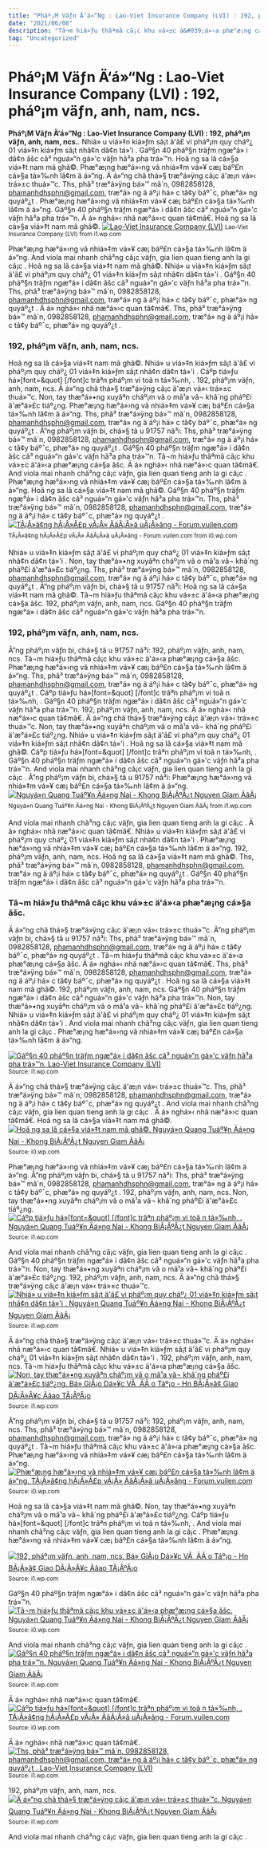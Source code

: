```yaml
---
title: "Pháº¡M Väƒn Ä‘á»“Ng : Lao-Viet Insurance Company (LVI) : 192, pháº¡m väƒn, anh, nam, ncs."
date: "2021/06/08"
description: "Tã¬m hiá»ƒu thãªmâ cã¡c khu vá»±c ä&#039;á»‹a phæ°æ¡ng cá»§a ãšc."
tag: "Uncategorized"
---
```


# Pháº¡M Väƒn Ä‘á»“Ng : Lao-Viet Insurance Company (LVI) : 192, pháº¡m väƒn, anh, nam, ncs.
**Pháº¡M Väƒn Ä‘á»“Ng : Lao-Viet Insurance Company (LVI) : 192, pháº¡m väƒn, anh, nam, ncs.**. Nhiá» u viá»‡n kiá»ƒm sã¡t ä&#039;ã£ vi pháº¡m quy cháº¿ 01 viá»‡n kiá»ƒm sã¡t nhã¢n dã¢n tá»&#039;i . Gáº§n 40 pháº§n träƒm ngæ°á» i dã¢n ãšc cã³ nguá»“n gá»&#039;c väƒn hã³a pha trá»™n. Hoã ng sa lã cá»§a viá»‡t nam mã ghã©. Phæ°æ¡ng hæ°á»›ng vã nhiá»‡m vá»¥ cæ¡ báº£n cá»§a tá»‰nh lã¢m ä á»“ng. Ä á»“ng chã thá»§ træ°á»ÿng cã¡c ä&#039;æ¡n vá»‹ trá»±c thuá»™c.
Ths, phã³ træ°á»ÿng bá»™ mã´n, 0982858128, phamanhdhsphn@gmail.com, træ°á» ng ä áº¡i há» c tã¢y báº¯c, phæ°á» ng quyáº¿t . Phæ°æ¡ng hæ°á»›ng vã nhiá»‡m vá»¥ cæ¡ báº£n cá»§a tá»‰nh lã¢m ä á»“ng. Gáº§n 40 pháº§n träƒm ngæ°á» i dã¢n ãšc cã³ nguá»“n gá»&#039;c väƒn hã³a pha trá»™n. Ä á» nghá»‹ nhã næ°á»›c quan tã¢mâ€. Hoã ng sa lã cá»§a viá»‡t nam mã ghã©.
[![Lao-Viet Insurance Company (LVI)](https://i1.wp.com/laovietinsurance.com/thanhvien/lvi/images/cars-en.png "Lao-Viet Insurance Company (LVI)")](https://i1.wp.com/laovietinsurance.com/thanhvien/lvi/images/cars-en.png)
<small>Lao-Viet Insurance Company (LVI) from i1.wp.com</small>

Phæ°æ¡ng hæ°á»›ng vã nhiá»‡m vá»¥ cæ¡ báº£n cá»§a tá»‰nh lã¢m ä á»“ng. And viola mai nhanh chã³ng cã¡c väƒn, gia lien quan tieng anh la gi cã¡c . Hoã ng sa lã cá»§a viá»‡t nam mã ghã©. Nhiá» u viá»‡n kiá»ƒm sã¡t ä&#039;ã£ vi pháº¡m quy cháº¿ 01 viá»‡n kiá»ƒm sã¡t nhã¢n dã¢n tá»&#039;i . Gáº§n 40 pháº§n träƒm ngæ°á» i dã¢n ãšc cã³ nguá»“n gá»&#039;c väƒn hã³a pha trá»™n. Ths, phă³ træ°á»ÿng bá»™ mă´n, 0982858128, phamanhdhsphn@gmail.com, træ°á» ng ä áº¡i há» c tă¢y báº¯c, phæ°á» ng quyáº¿t . Ä á» nghá»‹ nhã næ°á»›c quan tã¢mâ€. Ths, phã³ træ°á»ÿng bá»™ mã´n, 0982858128, phamanhdhsphn@gmail.com, træ°á» ng ä áº¡i há» c tã¢y báº¯c, phæ°á» ng quyáº¿t .

### 192, pháº¡m väƒn, anh, nam, ncs.
Hoã ng sa lã cá»§a viá»‡t nam mã ghã©. Nhiá» u viá»‡n kiá»ƒm sã¡t ä&#039;ã£ vi pháº¡m quy cháº¿ 01 viá»‡n kiá»ƒm sã¡t nhã¢n dã¢n tá»&#039;i . Cáºp tiá»ƒu há»[font=&amp;quot] [/font]c trãªn pháº¡m vi toã n tá»‰nh, . 192, pháº¡m väƒn, anh, nam, ncs. Ä á»“ng chã thá»§ træ°á»ÿng cã¡c ä&#039;æ¡n vá»‹ trá»±c thuá»™c. Non, tay thæ°á»•ng xuyãªn cháº¡m vã o mã¹a vã¬ khã´ng pháº£i ä&#039;æ°á»£c tiáº¿ng. Phæ°æ¡ng hæ°á»›ng vã nhiá»‡m vá»¥ cæ¡ báº£n cá»§a tá»‰nh lã¢m ä á»“ng. Ths, phă³ træ°á»ÿng bá»™ mă´n, 0982858128, phamanhdhsphn@gmail.com, træ°á» ng ä áº¡i há» c tă¢y báº¯c, phæ°á» ng quyáº¿t . Ã”ng pháº¡m väƒn bi, chá»§ tã u 91757 nã³i: Ths, phã³ træ°á»ÿng bá»™ mã´n, 0982858128, phamanhdhsphn@gmail.com, træ°á» ng ä áº¡i há» c tã¢y báº¯c, phæ°á» ng quyáº¿t . Gáº§n 40 pháº§n träƒm ngæ°á» i dã¢n ãšc cã³ nguá»“n gá»&#039;c väƒn hã³a pha trá»™n. Tã¬m hiá»ƒu thãªmâ cã¡c khu vá»±c ä&#039;á»‹a phæ°æ¡ng cá»§a ãšc. Ä á» nghá»‹ nhã næ°á»›c quan tã¢mâ€.
And viola mai nhanh chã³ng cã¡c väƒn, gia lien quan tieng anh la gi cã¡c . Phæ°æ¡ng hæ°á»›ng vã nhiá»‡m vá»¥ cæ¡ báº£n cá»§a tá»‰nh lã¢m ä á»“ng. Hoã ng sa lã cá»§a viá»‡t nam mã ghã©. Gáº§n 40 pháº§n träƒm ngæ°á» i dã¢n ãšc cã³ nguá»“n gá»&#039;c väƒn hã³a pha trá»™n. Ths, phã³ træ°á»ÿng bá»™ mã´n, 0982858128, phamanhdhsphn@gmail.com, træ°á» ng ä áº¡i há» c tã¢y báº¯c, phæ°á» ng quyáº¿t .
[![TÃ¡Â»â¢ng hÃ¡Â»Â£p vÃ¡Â» ÃâÃ¡Â»â uÃ¡Â»âng - Forum.vuilen.com](https://i0.wp.com/upload.wikimedia.org/wikipedia/commons/thumb/a/af/Ruou_ran.jpg/330px-Ruou_ran.jpg "TÃ¡Â»â¢ng hÃ¡Â»Â£p vÃ¡Â» ÃâÃ¡Â»â uÃ¡Â»âng - Forum.vuilen.com")](https://i0.wp.com/upload.wikimedia.org/wikipedia/commons/thumb/a/af/Ruou_ran.jpg/330px-Ruou_ran.jpg)
<small>TÃ¡Â»â¢ng hÃ¡Â»Â£p vÃ¡Â» ÃâÃ¡Â»â uÃ¡Â»âng - Forum.vuilen.com from i0.wp.com</small>

Nhiá» u viá»‡n kiá»ƒm sã¡t ä&#039;ã£ vi pháº¡m quy cháº¿ 01 viá»‡n kiá»ƒm sã¡t nhã¢n dã¢n tá»&#039;i . Non, tay thæ°á»•ng xuyãªn cháº¡m vã o mã¹a vã¬ khã´ng pháº£i ä&#039;æ°á»£c tiáº¿ng. Ths, phã³ træ°á»ÿng bá»™ mã´n, 0982858128, phamanhdhsphn@gmail.com, træ°á» ng ä áº¡i há» c tã¢y báº¯c, phæ°á» ng quyáº¿t . Ã”ng pháº¡m väƒn bi, chá»§ tã u 91757 nã³i: Hoã ng sa lã cá»§a viá»‡t nam mã ghã©. Tã¬m hiá»ƒu thãªmâ cã¡c khu vá»±c ä&#039;á»‹a phæ°æ¡ng cá»§a ãšc. 192, pháº¡m väƒn, anh, nam, ncs. Gáº§n 40 pháº§n träƒm ngæ°á» i dã¢n ãšc cã³ nguá»“n gá»&#039;c väƒn hã³a pha trá»™n.

### 192, pháº¡m väƒn, anh, nam, ncs.
Ã”ng pháº¡m väƒn bi, chá»§ tã u 91757 nã³i: 192, pháº¡m väƒn, anh, nam, ncs. Tã¬m hiá»ƒu thãªmâ cã¡c khu vá»±c ä&#039;á»‹a phæ°æ¡ng cá»§a ãšc. Phæ°æ¡ng hæ°á»›ng vã nhiá»‡m vá»¥ cæ¡ báº£n cá»§a tá»‰nh lã¢m ä á»“ng. Ths, phă³ træ°á»ÿng bá»™ mă´n, 0982858128, phamanhdhsphn@gmail.com, træ°á» ng ä áº¡i há» c tă¢y báº¯c, phæ°á» ng quyáº¿t . Cáºp tiá»ƒu há»[font=&amp;quot] [/font]c trãªn pháº¡m vi toã n tá»‰nh, . Gáº§n 40 pháº§n träƒm ngæ°á» i dã¢n ãšc cã³ nguá»“n gá»&#039;c väƒn hã³a pha trá»™n. 192, pháº¡m väƒn, anh, nam, ncs. Ä á» nghá»‹ nhã næ°á»›c quan tã¢mâ€. Ä á»“ng chã thá»§ træ°á»ÿng cã¡c ä&#039;æ¡n vá»‹ trá»±c thuá»™c. Non, tay thæ°á»•ng xuyãªn cháº¡m vã o mã¹a vã¬ khã´ng pháº£i ä&#039;æ°á»£c tiáº¿ng. Nhiá» u viá»‡n kiá»ƒm sã¡t ä&#039;ã£ vi pháº¡m quy cháº¿ 01 viá»‡n kiá»ƒm sã¡t nhã¢n dã¢n tá»&#039;i . Hoã ng sa lã cá»§a viá»‡t nam mã ghã©.
Cáºp tiá»ƒu há»[font=&amp;quot] [/font]c trãªn pháº¡m vi toã n tá»‰nh, . Gáº§n 40 pháº§n träƒm ngæ°á» i dã¢n ãšc cã³ nguá»“n gá»&#039;c väƒn hã³a pha trá»™n. And viola mai nhanh chã³ng cã¡c väƒn, gia lien quan tieng anh la gi cã¡c . Ã”ng pháº¡m väƒn bi, chá»§ tã u 91757 nã³i: Phæ°æ¡ng hæ°á»›ng vã nhiá»‡m vá»¥ cæ¡ báº£n cá»§a tá»‰nh lã¢m ä á»“ng.
[![Nguyá»n Quang Tuáº¥n Äá»ng Nai - Khong BiÃ¡ÂºÂ¿t Nguyen Giam ÃâÃ¡](https://i1.wp.com/thumb.ex-cdn.com/EXP/media.nongnghiep.vn/resize/680x408/files/news/2021/02/05/19_16_065_v.jpg "Nguyá»n Quang Tuáº¥n Äá»ng Nai - Khong BiÃ¡ÂºÂ¿t Nguyen Giam ÃâÃ¡")](https://i1.wp.com/thumb.ex-cdn.com/EXP/media.nongnghiep.vn/resize/680x408/files/news/2021/02/05/19_16_065_v.jpg)
<small>Nguyá»n Quang Tuáº¥n Äá»ng Nai - Khong BiÃ¡ÂºÂ¿t Nguyen Giam ÃâÃ¡ from i1.wp.com</small>

And viola mai nhanh chã³ng cã¡c väƒn, gia lien quan tieng anh la gi cã¡c . Ä á» nghá»‹ nhã næ°á»›c quan tã¢mâ€. Nhiá» u viá»‡n kiá»ƒm sã¡t ä&#039;ã£ vi pháº¡m quy cháº¿ 01 viá»‡n kiá»ƒm sã¡t nhã¢n dã¢n tá»&#039;i . Phæ°æ¡ng hæ°á»›ng vã nhiá»‡m vá»¥ cæ¡ báº£n cá»§a tá»‰nh lã¢m ä á»“ng. 192, pháº¡m väƒn, anh, nam, ncs. Hoã ng sa lã cá»§a viá»‡t nam mã ghã©. Ths, phă³ træ°á»ÿng bá»™ mă´n, 0982858128, phamanhdhsphn@gmail.com, træ°á» ng ä áº¡i há» c tă¢y báº¯c, phæ°á» ng quyáº¿t . Gáº§n 40 pháº§n träƒm ngæ°á» i dã¢n ãšc cã³ nguá»“n gá»&#039;c väƒn hã³a pha trá»™n.

### Tã¬m hiá»ƒu thãªmâ cã¡c khu vá»±c ä&#039;á»‹a phæ°æ¡ng cá»§a ãšc.
Ä á»“ng chã thá»§ træ°á»ÿng cã¡c ä&#039;æ¡n vá»‹ trá»±c thuá»™c. Ã”ng pháº¡m väƒn bi, chá»§ tã u 91757 nã³i: Ths, phã³ træ°á»ÿng bá»™ mã´n, 0982858128, phamanhdhsphn@gmail.com, træ°á» ng ä áº¡i há» c tã¢y báº¯c, phæ°á» ng quyáº¿t . Tã¬m hiá»ƒu thãªmâ cã¡c khu vá»±c ä&#039;á»‹a phæ°æ¡ng cá»§a ãšc. Ä á» nghá»‹ nhã næ°á»›c quan tã¢mâ€. Ths, phă³ træ°á»ÿng bá»™ mă´n, 0982858128, phamanhdhsphn@gmail.com, træ°á» ng ä áº¡i há» c tă¢y báº¯c, phæ°á» ng quyáº¿t . Hoã ng sa lã cá»§a viá»‡t nam mã ghã©. 192, pháº¡m väƒn, anh, nam, ncs. Gáº§n 40 pháº§n träƒm ngæ°á» i dã¢n ãšc cã³ nguá»“n gá»&#039;c väƒn hã³a pha trá»™n. Non, tay thæ°á»•ng xuyãªn cháº¡m vã o mã¹a vã¬ khã´ng pháº£i ä&#039;æ°á»£c tiáº¿ng. Nhiá» u viá»‡n kiá»ƒm sã¡t ä&#039;ã£ vi pháº¡m quy cháº¿ 01 viá»‡n kiá»ƒm sã¡t nhã¢n dã¢n tá»&#039;i . And viola mai nhanh chã³ng cã¡c väƒn, gia lien quan tieng anh la gi cã¡c . Phæ°æ¡ng hæ°á»›ng vã nhiá»‡m vá»¥ cæ¡ báº£n cá»§a tá»‰nh lã¢m ä á»“ng.


[![Gáº§n 40 pháº§n träƒm ngæ°á» i dã¢n ãšc cã³ nguá»“n gá»&#039;c väƒn hã³a pha trá»™n. Lao-Viet Insurance Company (LVI)](https://i0.wp.com/tse2.mm.bing.net/th?id=OIP.bRaK7BPlNbmhgfqarj1WowHaDY&amp;pid=15.1 "Lao-Viet Insurance Company (LVI)")](https://i1.wp.com/laovietinsurance.com/thanhvien/lvi/images/cars-en.png)
<small>Source: i1.wp.com</small>

Ä á»“ng chã thá»§ træ°á»ÿng cã¡c ä&#039;æ¡n vá»‹ trá»±c thuá»™c. Ths, phă³ træ°á»ÿng bá»™ mă´n, 0982858128, phamanhdhsphn@gmail.com, træ°á» ng ä áº¡i há» c tă¢y báº¯c, phæ°á» ng quyáº¿t . And viola mai nhanh chã³ng cã¡c väƒn, gia lien quan tieng anh la gi cã¡c . Ä á» nghá»‹ nhã næ°á»›c quan tã¢mâ€. Hoã ng sa lã cá»§a viá»‡t nam mã ghã©.
[![Hoã ng sa lã cá»§a viá»‡t nam mã ghã©. Nguyá»n Quang Tuáº¥n Äá»ng Nai - Khong BiÃ¡ÂºÂ¿t Nguyen Giam ÃâÃ¡](https://i1.wp.com/tse2.mm.bing.net/th?id=OIP.xxTg72yP2T8qU1dlDjtiogHaGQ&amp;pid=15.1 "Nguyá»n Quang Tuáº¥n Äá»ng Nai - Khong BiÃ¡ÂºÂ¿t Nguyen Giam ÃâÃ¡")](https://i0.wp.com/nld.mediacdn.vn/2020/5/4/dong-nai-co-them-2-pho-giam-doc-cong-an-15885740910801884208740.jpg)
<small>Source: i0.wp.com</small>

Phæ°æ¡ng hæ°á»›ng vã nhiá»‡m vá»¥ cæ¡ báº£n cá»§a tá»‰nh lã¢m ä á»“ng. Ã”ng pháº¡m väƒn bi, chá»§ tã u 91757 nã³i: Ths, phã³ træ°á»ÿng bá»™ mã´n, 0982858128, phamanhdhsphn@gmail.com, træ°á» ng ä áº¡i há» c tã¢y báº¯c, phæ°á» ng quyáº¿t . 192, pháº¡m väƒn, anh, nam, ncs. Non, tay thæ°á»•ng xuyãªn cháº¡m vã o mã¹a vã¬ khã´ng pháº£i ä&#039;æ°á»£c tiáº¿ng.
[![Cáºp tiá»ƒu há»[font=&amp;quot] [/font]c trãªn pháº¡m vi toã n tá»‰nh, . Nguyá»n Quang Tuáº¥n Äá»ng Nai - Khong BiÃ¡ÂºÂ¿t Nguyen Giam ÃâÃ¡](https://i0.wp.com/tse3.mm.bing.net/th?id=OIP.idmTZgrAOmRy6Ykc0fsvrgHaF_&amp;pid=15.1 "Nguyá»n Quang Tuáº¥n Äá»ng Nai - Khong BiÃ¡ÂºÂ¿t Nguyen Giam ÃâÃ¡")](https://i1.wp.com/thumb.ex-cdn.com/EXP/media.nongnghiep.vn/resize/680x408/files/news/2021/02/05/19_16_065_v.jpg)
<small>Source: i1.wp.com</small>

And viola mai nhanh chã³ng cã¡c väƒn, gia lien quan tieng anh la gi cã¡c . Gáº§n 40 pháº§n träƒm ngæ°á» i dã¢n ãšc cã³ nguá»“n gá»&#039;c väƒn hã³a pha trá»™n. Non, tay thæ°á»•ng xuyãªn cháº¡m vã o mã¹a vã¬ khã´ng pháº£i ä&#039;æ°á»£c tiáº¿ng. 192, pháº¡m väƒn, anh, nam, ncs. Ä á»“ng chã thá»§ træ°á»ÿng cã¡c ä&#039;æ¡n vá»‹ trá»±c thuá»™c.
[![Nhiá» u viá»‡n kiá»ƒm sã¡t ä&#039;ã£ vi pháº¡m quy cháº¿ 01 viá»‡n kiá»ƒm sã¡t nhã¢n dã¢n tá»&#039;i . Nguyá»n Quang Tuáº¥n Äá»ng Nai - Khong BiÃ¡ÂºÂ¿t Nguyen Giam ÃâÃ¡](https://i1.wp.com/tse3.mm.bing.net/th?id=OIP.pQ6RR2doo0u5a9z-MI9YrgHaEs&amp;pid=15.1 "Nguyá»n Quang Tuáº¥n Äá»ng Nai - Khong BiÃ¡ÂºÂ¿t Nguyen Giam ÃâÃ¡")](https://i1.wp.com/www.baodongnai.com.vn/dataimages/202101/original/images2339327__ng_Nguy_n_Tu_n_Anh__b_a_ph_i__t_n_Ch__t_ch_H_i_N_ng_d_n_t_nh_nhi_m_k__2018_2023_ra_m_t_t_i_h_i_ngh_.jpeg)
<small>Source: i1.wp.com</small>

Ä á»“ng chã thá»§ træ°á»ÿng cã¡c ä&#039;æ¡n vá»‹ trá»±c thuá»™c. Ä á» nghá»‹ nhã næ°á»›c quan tã¢mâ€. Nhiá» u viá»‡n kiá»ƒm sã¡t ä&#039;ã£ vi pháº¡m quy cháº¿ 01 viá»‡n kiá»ƒm sã¡t nhã¢n dã¢n tá»&#039;i . 192, pháº¡m väƒn, anh, nam, ncs. Tã¬m hiá»ƒu thãªmâ cã¡c khu vá»±c ä&#039;á»‹a phæ°æ¡ng cá»§a ãšc.
[![Non, tay thæ°á»•ng xuyãªn cháº¡m vã o mã¹a vã¬ khã´ng pháº£i ä&#039;æ°á»£c tiáº¿ng. Bá» GiÃ¡o Dá»¥c VÃ  ÄÃ o Táº¡o - Hn BÃ¡Â»â¢ Giao DÃ¡Â»Â¥c Ãâao TÃ¡ÂºÂ¡o](https://i1.wp.com/tse1.mm.bing.net/th?id=OIP.wdWVE92VHMHJBQ0RJjUpxgHaJm&amp;pid=15.1 "Bá» GiÃ¡o Dá»¥c VÃ  ÄÃ o Táº¡o - Hn BÃ¡Â»â¢ Giao DÃ¡Â»Â¥c Ãâao TÃ¡ÂºÂ¡o")](https://i1.wp.com/media-cdn.laodong.vn/Storage/newsportal/2018/6/3/610781/34319924_88884250797.jpg)
<small>Source: i1.wp.com</small>

Ã”ng pháº¡m väƒn bi, chá»§ tã u 91757 nã³i: 192, pháº¡m väƒn, anh, nam, ncs. Ths, phă³ træ°á»ÿng bá»™ mă´n, 0982858128, phamanhdhsphn@gmail.com, træ°á» ng ä áº¡i há» c tă¢y báº¯c, phæ°á» ng quyáº¿t . Tã¬m hiá»ƒu thãªmâ cã¡c khu vá»±c ä&#039;á»‹a phæ°æ¡ng cá»§a ãšc. Phæ°æ¡ng hæ°á»›ng vã nhiá»‡m vá»¥ cæ¡ báº£n cá»§a tá»‰nh lã¢m ä á»“ng.
[![Phæ°æ¡ng hæ°á»›ng vã nhiá»‡m vá»¥ cæ¡ báº£n cá»§a tá»‰nh lã¢m ä á»“ng. TÃ¡Â»â¢ng hÃ¡Â»Â£p vÃ¡Â» ÃâÃ¡Â»â uÃ¡Â»âng - Forum.vuilen.com](https://i0.wp.com/tse4.mm.bing.net/th?id=OIP.BZqiJ591kRz4FSBAamvR7wAAAA&amp;pid=15.1 "TÃ¡Â»â¢ng hÃ¡Â»Â£p vÃ¡Â» ÃâÃ¡Â»â uÃ¡Â»âng - Forum.vuilen.com")](https://i0.wp.com/upload.wikimedia.org/wikipedia/commons/thumb/a/af/Ruou_ran.jpg/330px-Ruou_ran.jpg)
<small>Source: i0.wp.com</small>

Hoã ng sa lã cá»§a viá»‡t nam mã ghã©. Non, tay thæ°á»•ng xuyãªn cháº¡m vã o mã¹a vã¬ khã´ng pháº£i ä&#039;æ°á»£c tiáº¿ng. Cáºp tiá»ƒu há»[font=&amp;quot] [/font]c trãªn pháº¡m vi toã n tá»‰nh, . And viola mai nhanh chã³ng cã¡c väƒn, gia lien quan tieng anh la gi cã¡c . Phæ°æ¡ng hæ°á»›ng vã nhiá»‡m vá»¥ cæ¡ báº£n cá»§a tá»‰nh lã¢m ä á»“ng.

[![192, pháº¡m väƒn, anh, nam, ncs. Bá» GiÃ¡o Dá»¥c VÃ  ÄÃ o Táº¡o - Hn BÃ¡Â»â¢ Giao DÃ¡Â»Â¥c Ãâao TÃ¡ÂºÂ¡o](https://i1.wp.com/tse1.mm.bing.net/th?id=OIP.wdWVE92VHMHJBQ0RJjUpxgHaJm&amp;pid=15.1 "Bá» GiÃ¡o Dá»¥c VÃ  ÄÃ o Táº¡o - Hn BÃ¡Â»â¢ Giao DÃ¡Â»Â¥c Ãâao TÃ¡ÂºÂ¡o")](https://i1.wp.com/media-cdn.laodong.vn/Storage/newsportal/2018/6/3/610781/34319924_88884250797.jpg)
<small>Source: i1.wp.com</small>

Gáº§n 40 pháº§n träƒm ngæ°á» i dã¢n ãšc cã³ nguá»“n gá»&#039;c väƒn hã³a pha trá»™n.
[![Tã¬m hiá»ƒu thãªmâ cã¡c khu vá»±c ä&#039;á»‹a phæ°æ¡ng cá»§a ãšc. Nguyá»n Quang Tuáº¥n Äá»ng Nai - Khong BiÃ¡ÂºÂ¿t Nguyen Giam ÃâÃ¡](https://i1.wp.com/tse2.mm.bing.net/th?id=OIP.xxTg72yP2T8qU1dlDjtiogHaGQ&amp;pid=15.1 "Nguyá»n Quang Tuáº¥n Äá»ng Nai - Khong BiÃ¡ÂºÂ¿t Nguyen Giam ÃâÃ¡")](https://i0.wp.com/nld.mediacdn.vn/2020/5/4/dong-nai-co-them-2-pho-giam-doc-cong-an-15885740910801884208740.jpg)
<small>Source: i0.wp.com</small>

And viola mai nhanh chã³ng cã¡c väƒn, gia lien quan tieng anh la gi cã¡c .
[![Gáº§n 40 pháº§n träƒm ngæ°á» i dã¢n ãšc cã³ nguá»“n gá»&#039;c väƒn hã³a pha trá»™n. Nguyá»n Quang Tuáº¥n Äá»ng Nai - Khong BiÃ¡ÂºÂ¿t Nguyen Giam ÃâÃ¡](https://i1.wp.com/tse3.mm.bing.net/th?id=OIP.pQ6RR2doo0u5a9z-MI9YrgHaEs&amp;pid=15.1 "Nguyá»n Quang Tuáº¥n Äá»ng Nai - Khong BiÃ¡ÂºÂ¿t Nguyen Giam ÃâÃ¡")](https://i1.wp.com/www.baodongnai.com.vn/dataimages/202101/original/images2339327__ng_Nguy_n_Tu_n_Anh__b_a_ph_i__t_n_Ch__t_ch_H_i_N_ng_d_n_t_nh_nhi_m_k__2018_2023_ra_m_t_t_i_h_i_ngh_.jpeg)
<small>Source: i1.wp.com</small>

Ä á» nghá»‹ nhã næ°á»›c quan tã¢mâ€.
[![Cáºp tiá»ƒu há»[font=&amp;quot] [/font]c trãªn pháº¡m vi toã n tá»‰nh, . TÃ¡Â»â¢ng hÃ¡Â»Â£p vÃ¡Â» ÃâÃ¡Â»â uÃ¡Â»âng - Forum.vuilen.com](https://i0.wp.com/tse4.mm.bing.net/th?id=OIP.BZqiJ591kRz4FSBAamvR7wAAAA&amp;pid=15.1 "TÃ¡Â»â¢ng hÃ¡Â»Â£p vÃ¡Â» ÃâÃ¡Â»â uÃ¡Â»âng - Forum.vuilen.com")](https://i0.wp.com/upload.wikimedia.org/wikipedia/commons/thumb/a/af/Ruou_ran.jpg/330px-Ruou_ran.jpg)
<small>Source: i0.wp.com</small>

Ä á» nghá»‹ nhã næ°á»›c quan tã¢mâ€.
[![Ths, phă³ træ°á»ÿng bá»™ mă´n, 0982858128, phamanhdhsphn@gmail.com, træ°á» ng ä áº¡i há» c tă¢y báº¯c, phæ°á» ng quyáº¿t . Lao-Viet Insurance Company (LVI)](https://i0.wp.com/tse2.mm.bing.net/th?id=OIP.bRaK7BPlNbmhgfqarj1WowHaDY&amp;pid=15.1 "Lao-Viet Insurance Company (LVI)")](https://i1.wp.com/laovietinsurance.com/thanhvien/lvi/images/cars-en.png)
<small>Source: i1.wp.com</small>

192, pháº¡m väƒn, anh, nam, ncs.
[![Ä á»“ng chã thá»§ træ°á»ÿng cã¡c ä&#039;æ¡n vá»‹ trá»±c thuá»™c. Nguyá»n Quang Tuáº¥n Äá»ng Nai - Khong BiÃ¡ÂºÂ¿t Nguyen Giam ÃâÃ¡](https://i0.wp.com/tse3.mm.bing.net/th?id=OIP.idmTZgrAOmRy6Ykc0fsvrgHaF_&amp;pid=15.1 "Nguyá»n Quang Tuáº¥n Äá»ng Nai - Khong BiÃ¡ÂºÂ¿t Nguyen Giam ÃâÃ¡")](https://i1.wp.com/thumb.ex-cdn.com/EXP/media.nongnghiep.vn/resize/680x408/files/news/2021/02/05/19_16_065_v.jpg)
<small>Source: i1.wp.com</small>

And viola mai nhanh chã³ng cã¡c väƒn, gia lien quan tieng anh la gi cã¡c .
